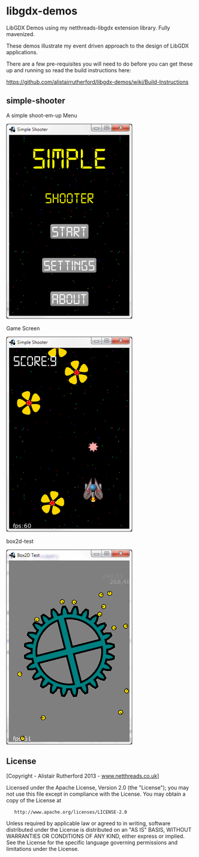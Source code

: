 libgdx-demos
============

LibGDX Demos using my netthreads-libgdx extension library. Fully mavenized.

These demos illustrate my event driven approach to the design of LibGDX applications.

There are a few pre-requisites you will need to do before you can get these up and running so read the build instructions here:

https://github.com/alistairrutherford/libgdx-demos/wiki/Build-Instructions


simple-shooter
--------------

A simple shoot-em-up
Menu

![Menu](https://github.com/alistairrutherford/images/raw/master/simple-shooter1.png) 

Game Screen

![Game Screen](https://github.com/alistairrutherford/images/raw/master/simple-shooter2.png)

box2d-test

![Menu](https://github.com/alistairrutherford/images/raw/master/box2d1.png) 

License
--------
[Copyright - Alistair Rutherford 2013 - www.netthreads.co.uk]

Licensed under the Apache License, Version 2.0 (the "License");
   you may not use this file except in compliance with the License.
   You may obtain a copy of the License at

       http://www.apache.org/licenses/LICENSE-2.0

   Unless required by applicable law or agreed to in writing, software
   distributed under the License is distributed on an "AS IS" BASIS,
   WITHOUT WARRANTIES OR CONDITIONS OF ANY KIND, either express or implied.
   See the License for the specific language governing permissions and
   limitations under the License.
